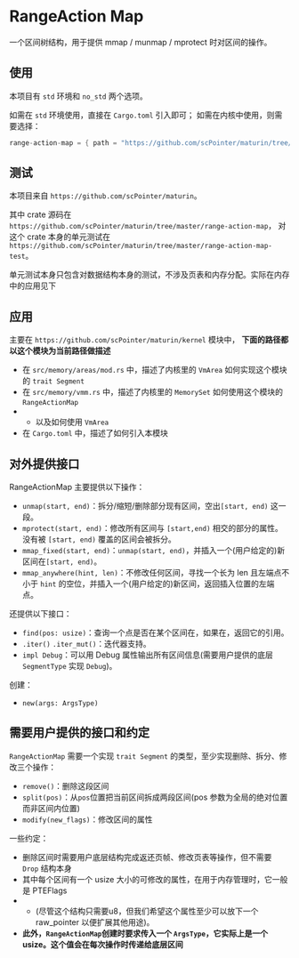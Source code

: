 # RangeAction Map

一个区间树结构，用于提供 mmap / munmap / mprotect 时对区间的操作。

## 使用

本项目有 `std` 环境和 `no_std` 两个选项。

如需在 `std` 环境使用，直接在 `Cargo.toml` 引入即可；
如需在内核中使用，则需要选择：
```rust
range-action-map = { path = "https://github.com/scPointer/maturin/tree/memory-area-mod/range-action-map", default-features = false }
```

## 测试

本项目来自 `https://github.com/scPointer/maturin`。

其中 crate 源码在 `https://github.com/scPointer/maturin/tree/master/range-action-map`，
对这个 crate 本身的单元测试在  `https://github.com/scPointer/maturin/tree/master/range-action-map-test`。

单元测试本身只包含对数据结构本身的测试，不涉及页表和内存分配。实际在内存中的应用见下

## 应用

主要在 `https://github.com/scPointer/maturin/kernel` 模块中，
**下面的路径都以这个模块为当前路径做描述**

- 在 `src/memory/areas/mod.rs` 中，描述了内核里的 `VmArea` 如何实现这个模块的 `trait Segment`
- 在 `src/memory/vmm.rs` 中，描述了内核里的 `MemorySet` 如何使用这个模块的 `RangeActionMap`
- - 以及如何使用 `VmArea`
- 在 `Cargo.toml` 中，描述了如何引入本模块

## 对外提供接口

RangeActionMap 主要提供以下操作：
- `unmap(start, end)`：拆分/缩短/删除部分现有区间，空出`[start, end)` 这一段。
- `mprotect(start, end)`：修改所有区间与 `[start,end)` 相交的部分的属性。没有被 `[start, end)` 覆盖的区间会被拆分。
- `mmap_fixed(start, end)`：`unmap(start, end)`，并插入一个(用户给定的)新区间在`[start, end)`。
- `mmap_anywhere(hint, len)`：不修改任何区间，寻找一个长为 len 且左端点不小于 `hint` 的空位，并插入一个(用户给定的)新区间，返回插入位置的左端点。

还提供以下接口：
- `find(pos: usize)`：查询一个点是否在某个区间在，如果在，返回它的引用。
- `.iter()` `.iter_mut()`：迭代器支持。
- `impl Debug`：可以用 Debug 属性输出所有区间信息(需要用户提供的底层 `SegmentType` 实现 `Debug`)。

创建：
- `new(args: ArgsType)`


## 需要用户提供的接口和约定

`RangeActionMap` 需要一个实现 `trait Segment` 的类型，至少实现删除、拆分、修改三个操作：
- `remove()`：删除这段区间
- `split(pos)`：从`pos`位置把当前区间拆成两段区间(pos 参数为全局的绝对位置而非区间内位置)
- `modify(new_flags)`：修改区间的属性

一些约定：
- 删除区间时需要用户底层结构完成返还页帧、修改页表等操作，但不需要 `Drop` 结构本身
- 其中每个区间有一个 usize 大小的可修改的属性，在用于内存管理时，它一般是 PTEFlags
- - (尽管这个结构只需要u8，但我们希望这个属性至少可以放下一个 raw_pointer 以便扩展其他用途)。
- **此外，`RangeActionMap`创建时要求传入一个 `ArgsType`，它实际上是一个 usize。这个值会在每次操作时传递给底层区间**
